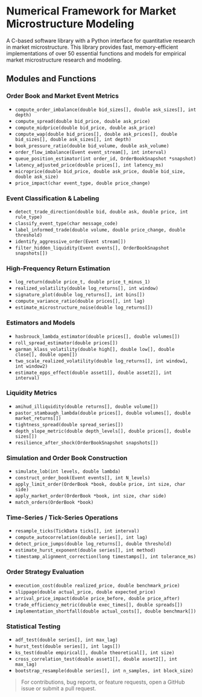 # Numerical Framework for Market Microstructure Modeling

A C-based software library with a Python interface for quantitative research in market microstructure. This library provides fast, memory-efficient implementations of over 50 essential functions and models for empirical market microstructure research and modeling.


## Modules and Functions

### Order Book and Market Event Metrics

* `compute_order_imbalance(double bid_sizes[], double ask_sizes[], int depth)`
* `compute_spread(double bid_price, double ask_price)`
* `compute_midprice(double bid_price, double ask_price)`
* `compute_wap(double bid_prices[], double ask_prices[], double bid_sizes[], double ask_sizes[], int depth)`
* `book_pressure_ratio(double bid_volume, double ask_volume)`
* `order_flow_imbalance(Event event_stream[], int interval)`
* `queue_position_estimator(int order_id, OrderBookSnapshot *snapshot)`
* `latency_adjusted_price(double prices[], int latency_ms)`
* `microprice(double bid_price, double ask_price, double bid_size, double ask_size)`
* `price_impact(char event_type, double price_change)`

### Event Classification & Labeling

* `detect_trade_direction(double bid, double ask, double price, int rule_type)`
* `classify_event_type(char message_code)`
* `label_informed_trade(double volume, double price_change, double threshold)`
* `identify_aggressive_order(Event stream[])`
* `filter_hidden_liquidity(Event events[], OrderBookSnapshot snapshots[])`

### High-Frequency Return Estimation

* `log_return(double price_t, double price_t_minus_1)`
* `realized_volatility(double log_returns[], int window)`
* `signature_plot(double log_returns[], int bins[])`
* `compute_variance_ratio(double prices[], int lag)`
* `estimate_microstructure_noise(double log_returns[])`

### Estimators and Models

* `hasbrouck_lambda_estimator(double prices[], double volumes[])`
* `roll_spread_estimator(double prices[])`
* `garman_klass_volatility(double high[], double low[], double close[], double open[])`
* `two_scale_realized_volatility(double log_returns[], int window1, int window2)`
* `estimate_epps_effect(double asset1[], double asset2[], int interval)`

### Liquidity Metrics

* `amihud_illiquidity(double returns[], double volume[])`
* `pastor_stambaugh_lambda(double prices[], double volumes[], double market_returns[])`
* `tightness_spread(double spread_series[])`
* `depth_slope_metric(double depth_levels[], double prices[], double sizes[])`
* `resilience_after_shock(OrderBookSnapshot snapshots[])`

### Simulation and Order Book Construction

* `simulate_lob(int levels, double lambda)`
* `construct_order_book(Event events[], int N_levels)`
* `apply_limit_order(OrderBook *book, double price, int size, char side)`
* `apply_market_order(OrderBook *book, int size, char side)`
* `match_orders(OrderBook *book)`

### Time-Series / Tick-Series Operations

* `resample_ticks(TickData ticks[], int interval)`
* `compute_autocorrelation(double series[], int lag)`
* `detect_price_jumps(double log_returns[], double threshold)`
* `estimate_hurst_exponent(double series[], int method)`
* `timestamp_alignment_correction(long timestamps[], int tolerance_ms)`

### Order Strategy Evaluation

* `execution_cost(double realized_price, double benchmark_price)`
* `slippage(double actual_price, double expected_price)`
* `arrival_price_impact(double price_before, double price_after)`
* `trade_efficiency_metric(double exec_times[], double spreads[])`
* `implementation_shortfall(double actual_costs[], double benchmark[])`

### Statistical Testing

* `adf_test(double series[], int max_lag)`
* `hurst_test(double series[], int lags[])`
* `ks_test(double empirical[], double theoretical[], int size)`
* `cross_correlation_test(double asset1[], double asset2[], int max_lag)`
* `bootstrap_resample(double series[], int n_samples, int block_size)`


> For contributions, bug reports, or feature requests, open a GitHub issue or submit a pull request.
